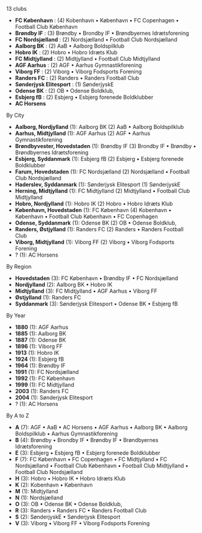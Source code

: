 13 clubs

- **FC København** : (4) Kobenhavn • København • FC Copenhagen • Football Club København
- **Brøndby IF** : (3) Brøndby • Brondby IF • Brøndbyernes Idrætsforening
- **FC Nordsjælland** : (2) Nordsjælland • Football Club Nordsjælland
- **Aalborg BK** : (2) AaB • Aalborg Boldspilklub
- **Hobro IK** : (2) Hobro • Hobro Idræts Klub
- **FC Midtjylland** : (2) Midtjylland • Football Club Midtjylland
- **AGF Aarhus** : (2) AGF • Aarhus Gymnastikforening
- **Viborg FF** : (2) Viborg • Viborg Fodsports Forening
- **Randers FC** : (2) Randers • Randers Football Club
- **Sønderjysk Elitesport** : (1) SønderjyskE
- **Odense BK** : (2) OB • Odense Boldklub,
- **Esbjerg fB** : (2) Esbjerg • Esbjerg forenede Boldklubber
- **AC Horsens**




By City

- **Aalborg, Nordjylland** (1): Aalborg BK  (2) AaB • Aalborg Boldspilklub
- **Aarhus, Midtjylland** (1): AGF Aarhus  (2) AGF • Aarhus Gymnastikforening
- **Brøndbyvester, Hovedstaden** (1): Brøndby IF  (3) Brondby IF • Brøndby • Brøndbyernes Idrætsforening
- **Esbjerg, Syddanmark** (1): Esbjerg fB  (2) Esbjerg • Esbjerg forenede Boldklubber
- **Farum, Hovedstaden** (1): FC Nordsjælland  (2) Nordsjælland • Football Club Nordsjælland
- **Haderslev, Syddanmark** (1): Sønderjysk Elitesport  (1) SønderjyskE
- **Herning, Midtjylland** (1): FC Midtjylland  (2) Midtjylland • Football Club Midtjylland
- **Hobro, Nordjylland** (1): Hobro IK  (2) Hobro • Hobro Idræts Klub
- **København, Hovedstaden** (1): FC København  (4) Kobenhavn • København • Football Club København • FC Copenhagen
- **Odense, Syddanmark** (1): Odense BK  (2) OB • Odense Boldklub,
- **Randers, Østjylland** (1): Randers FC  (2) Randers • Randers Football Club
- **Viborg, Midtjylland** (1): Viborg FF  (2) Viborg • Viborg Fodsports Forening
- ? (1): AC Horsens 




By Region

- **Hovedstaden** (3):   FC København • Brøndby IF • FC Nordsjælland
- **Nordjylland** (2):   Aalborg BK • Hobro IK
- **Midtjylland** (3):   FC Midtjylland • AGF Aarhus • Viborg FF
- **Østjylland** (1):   Randers FC
- **Syddanmark** (3):   Sønderjysk Elitesport • Odense BK • Esbjerg fB




By Year

- **1880** (1):   AGF Aarhus
- **1885** (1):   Aalborg BK
- **1887** (1):   Odense BK
- **1896** (1):   Viborg FF
- **1913** (1):   Hobro IK
- **1924** (1):   Esbjerg fB
- **1964** (1):   Brøndby IF
- **1991** (1):   FC Nordsjælland
- **1992** (1):   FC København
- **1999** (1):   FC Midtjylland
- **2003** (1):   Randers FC
- **2004** (1):   Sønderjysk Elitesport
- ? (1):   AC Horsens






By A to Z

- **A** (7): AGF • AaB • AC Horsens • AGF Aarhus • Aalborg BK • Aalborg Boldspilklub • Aarhus Gymnastikforening
- **B** (4): Brøndby • Brondby IF • Brøndby IF • Brøndbyernes Idrætsforening
- **E** (3): Esbjerg • Esbjerg fB • Esbjerg forenede Boldklubber
- **F** (7): FC København • FC Copenhagen • FC Midtjylland • FC Nordsjælland • Football Club København • Football Club Midtjylland • Football Club Nordsjælland
- **H** (3): Hobro • Hobro IK • Hobro Idræts Klub
- **K** (2): Kobenhavn • København
- **M** (1): Midtjylland
- **N** (1): Nordsjælland
- **O** (3): OB • Odense BK • Odense Boldklub,
- **R** (3): Randers • Randers FC • Randers Football Club
- **S** (2): SønderjyskE • Sønderjysk Elitesport
- **V** (3): Viborg • Viborg FF • Viborg Fodsports Forening




